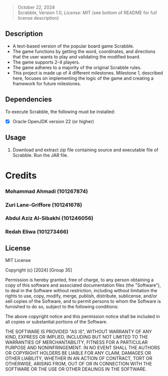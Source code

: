 >October 22, 2024\
Scrabble, Version 1.0, *License*: MIT (see bottom of README for full license description)

## Description
- A text-based version of the popular board game Scrabble.
- The game functions by getting the word, coordinates, and directions that the user wants to play and validating the modified board.
- The game supports 2-4 players.
- The game adheres to a majority of the original Scrabble rules.
- This project is made up of 4 different milestones. Milestone 1, described here, focuses on implementing the logic of the game and 
creating a framework for future milestones.

## Dependencies
To execute Scrabble, the following must be installed:
- [x] Oracle OpenJDK version 22 (or higher)

## Usage
1. Download and extract zip file containing source and executable file of Scrabble. Run the JAR file.

# Credits

### Mohammad Ahmadi (101267874)
### Zuri Lane-Griffore (101241678) 
### Abdul Aziz Al-Sibakhi (101246056)
### Redah Eliwa (101273466)


## License

MIT License

Copyright (c) [2024] [Group 35]

Permission is hereby granted, free of charge, to any person obtaining a copy
of this software and associated documentation files (the "Software"), to deal
in the Software without restriction, including without limitation the rights
to use, copy, modify, merge, publish, distribute, sublicense, and/or sell
copies of the Software, and to permit persons to whom the Software is
furnished to do so, subject to the following conditions:

The above copyright notice and this permission notice shall be included in all
copies or substantial portions of the Software.

THE SOFTWARE IS PROVIDED "AS IS", WITHOUT WARRANTY OF ANY KIND, EXPRESS OR
IMPLIED, INCLUDING BUT NOT LIMITED TO THE WARRANTIES OF MERCHANTABILITY,
FITNESS FOR A PARTICULAR PURPOSE AND NONINFRINGEMENT. IN NO EVENT SHALL THE
AUTHORS OR COPYRIGHT HOLDERS BE LIABLE FOR ANY CLAIM, DAMAGES OR OTHER
LIABILITY, WHETHER IN AN ACTION OF CONTRACT, TORT OR OTHERWISE, ARISING FROM,
OUT OF OR IN CONNECTION WITH THE SOFTWARE OR THE USE OR OTHER DEALINGS IN THE
SOFTWARE.
